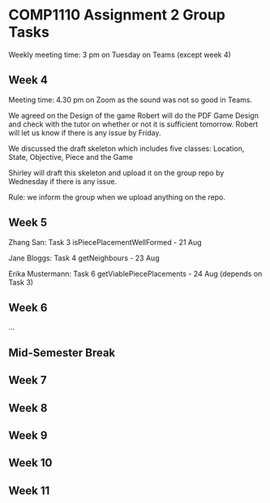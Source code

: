 # COMP1110 Assignment 2 Group Tasks

Weekly meeting time: 3 pm on Tuesday on Teams (except week 4)


## Week 4
Meeting time: 4.30 pm on Zoom as the sound was not so good in Teams. 

We agreed on the Design of the game 
Robert will do the PDF Game Design and check with the tutor on whether or not it is sufficient tomorrow. Robert will let us know if there is any issue by Friday.  

We discussed the draft skeleton which includes five classes: Location, State, Objective, Piece and the Game 

Shirley will draft this skeleton and upload it on the group repo by Wednesday if there is any issue. 

Rule: we inform the group when we upload anything on the repo. 

## Week 5

Zhang San: Task 3 isPiecePlacementWellFormed - 21 Aug

Jane Bloggs: Task 4 getNeighbours - 23 Aug

Erika Mustermann: Task 6 getViablePiecePlacements - 24 Aug (depends on Task 3)

## Week 6

...

## Mid-Semester Break

## Week 7

## Week 8

## Week 9

## Week 10

## Week 11
